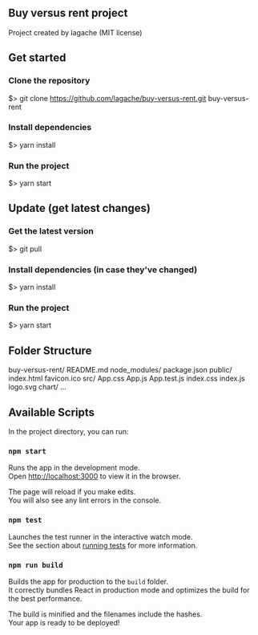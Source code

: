 ## Buy versus rent project 

Project created by lagache (MIT license)

## Get started

### Clone the repository
$> git clone https://github.com/lagache/buy-versus-rent.git buy-versus-rent

### Install dependencies
$> yarn install

### Run the project
$> yarn start

## Update (get latest changes)

### Get the latest version
$> git pull

### Install dependencies (in case they've changed)
$> yarn install

### Run the project
$> yarn start

## Folder Structure

buy-versus-rent/
  README.md
  node_modules/
  package.json
  public/
    index.html
    favicon.ico
  src/
    App.css
    App.js
    App.test.js
    index.css
    index.js
    logo.svg
    chart/
      ...

## Available Scripts

In the project directory, you can run:

### `npm start`

Runs the app in the development mode.<br>
Open [http://localhost:3000](http://localhost:3000) to view it in the browser.

The page will reload if you make edits.<br>
You will also see any lint errors in the console.

### `npm test`

Launches the test runner in the interactive watch mode.<br>
See the section about [running tests](#running-tests) for more information.

### `npm run build`

Builds the app for production to the `build` folder.<br>
It correctly bundles React in production mode and optimizes the build for the best performance.

The build is minified and the filenames include the hashes.<br>
Your app is ready to be deployed!